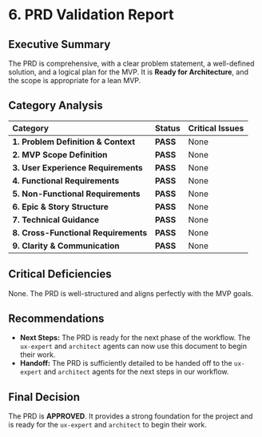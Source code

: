 # 6. PRD Validation Report

## Executive Summary
The PRD is comprehensive, with a clear problem statement, a well-defined solution, and a logical plan for the MVP. It is **Ready for Architecture**, and the scope is appropriate for a lean MVP.

## Category Analysis

| Category | Status | Critical Issues |
| :--- | :--- | :--- |
| **1. Problem Definition & Context** | **PASS** | None |
| **2. MVP Scope Definition** | **PASS** | None |
| **3. User Experience Requirements** | **PASS** | None |
| **4. Functional Requirements** | **PASS** | None |
| **5. Non-Functional Requirements** | **PASS** | None |
| **6. Epic & Story Structure** | **PASS** | None |
| **7. Technical Guidance** | **PASS** | None |
| **8. Cross-Functional Requirements** | **PASS** | None |
| **9. Clarity & Communication** | **PASS** | None |

## Critical Deficiencies
None. The PRD is well-structured and aligns perfectly with the MVP goals.

## Recommendations
* **Next Steps:** The PRD is ready for the next phase of the workflow. The `ux-expert` and `architect` agents can now use this document to begin their work.
* **Handoff:** The PRD is sufficiently detailed to be handed off to the `ux-expert` and `architect` agents for the next steps in our workflow.

## Final Decision
The PRD is **APPROVED**. It provides a strong foundation for the project and is ready for the `ux-expert` and `architect` to begin their work.

